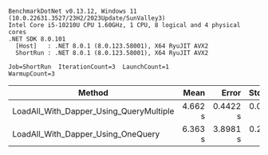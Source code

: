 ```

BenchmarkDotNet v0.13.12, Windows 11 (10.0.22631.3527/23H2/2023Update/SunValley3)
Intel Core i5-10210U CPU 1.60GHz, 1 CPU, 8 logical and 4 physical cores
.NET SDK 8.0.101
  [Host]   : .NET 8.0.1 (8.0.123.58001), X64 RyuJIT AVX2
  ShortRun : .NET 8.0.1 (8.0.123.58001), X64 RyuJIT AVX2

Job=ShortRun  IterationCount=3  LaunchCount=1  
WarmupCount=3  

```
| Method                                  | Mean    | Error    | StdDev   | Max     | Rank | Gen0       | Gen1      | Gen2      | Allocated |
|---------------------------------------- |--------:|---------:|---------:|--------:|-----:|-----------:|----------:|----------:|----------:|
| LoadAll_With_Dapper_Using_QueryMultiple | 4.662 s | 0.4422 s | 0.0242 s | 4.685 s |    1 |  3000.0000 | 1000.0000 |         - |  21.34 MB |
| LoadAll_With_Dapper_Using_OneQuery      | 6.363 s | 3.8981 s | 0.2137 s | 6.608 s |    2 | 16000.0000 | 6000.0000 | 2000.0000 | 101.57 MB |
